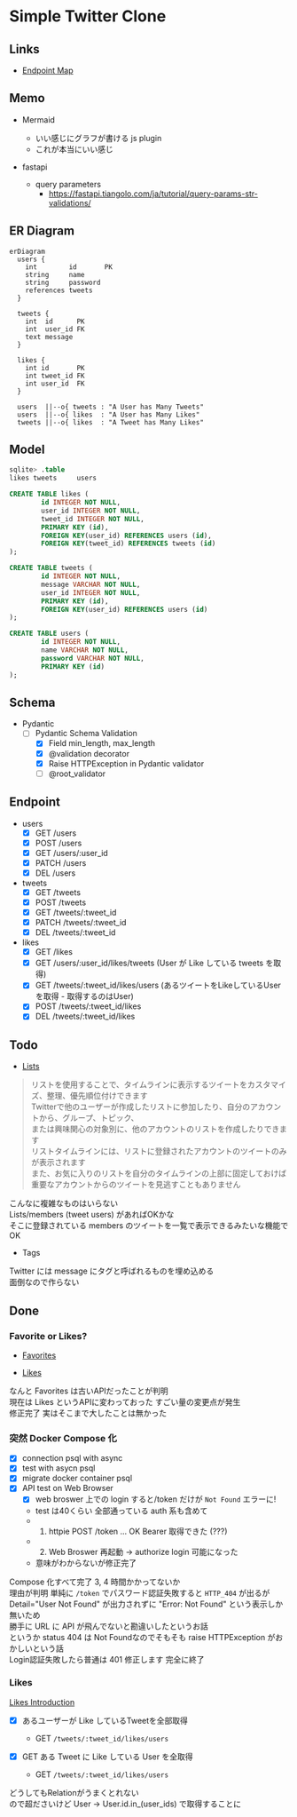 # Simple Twitter Clone

## Links

* [Endpoint Map](https://developer.twitter.com/en/docs/twitter-api/migrate/twitter-api-endpoint-map)

## Memo

* Mermaid
  + いい感じにグラフが書ける js plugin
  + これが本当にいい感じ

* fastapi
  + query parameters
    - https://fastapi.tiangolo.com/ja/tutorial/query-params-str-validations/

## ER Diagram

```mermaid
erDiagram
  users {
    int        id       PK
    string     name
    string     password
    references tweets
  }

  tweets {
    int  id      PK
    int  user_id FK
    text message
  }

  likes {
    int id       PK
    int tweet_id FK
    int user_id  FK
  }

  users  ||--o{ tweets : "A User has Many Tweets"
  users  ||--o{ likes  : "A User has Many Likes"
  tweets ||--o{ likes  : "A Tweet has Many Likes"
```

## Model

```sql
sqlite> .table
likes tweets     users

CREATE TABLE likes (
        id INTEGER NOT NULL,
        user_id INTEGER NOT NULL,
        tweet_id INTEGER NOT NULL,
        PRIMARY KEY (id),
        FOREIGN KEY(user_id) REFERENCES users (id),
        FOREIGN KEY(tweet_id) REFERENCES tweets (id)
);

CREATE TABLE tweets (
        id INTEGER NOT NULL,
        message VARCHAR NOT NULL,
        user_id INTEGER NOT NULL,
        PRIMARY KEY (id),
        FOREIGN KEY(user_id) REFERENCES users (id)
);

CREATE TABLE users (
        id INTEGER NOT NULL,
        name VARCHAR NOT NULL,
        password VARCHAR NOT NULL,
        PRIMARY KEY (id)
);
```

## Schema

* Pydantic
  + [ ] Pydantic Schema Validation
    - [x] Field min_length, max_length
    - [x] @validation decorator
    - [x] Raise HTTPException in Pydantic validator
    - [ ] @root_validator

## Endpoint

* users
  + [x] GET   /users
  + [x] POST  /users
  + [x] GET   /users/:user_id
  + [x] PATCH /users
  + [x] DEL   /users

* tweets
  + [x] GET   /tweets
  + [x] POST  /tweets
  + [x] GET   /tweets/:tweet_id
  + [x] PATCH /tweets/:tweet_id
  + [x] DEL   /tweets/:tweet_id

* likes
  + [x] GET   /likes
  + [x] GET   /users/:user_id/likes/tweets (User が Like している tweets を取得)
  + [x] GET   /tweets/:tweet_id/likes/users (あるツイートをLikeしているUserを取得 - 取得するのはUser)
  + [x] POST  /tweets/:tweet_id/likes
  + [x] DEL   /tweets/:tweet_id/likes

## Todo

* [Lists](https://help.twitter.com/ja/using-twitter/twitter-lists)

> リストを使用することで、タイムラインに表示するツイートをカスタマイズ、整理、優先順位付けできます<br>
> Twitterで他のユーザーが作成したリストに参加したり、自分のアカウントから、グループ、トピック、<br>
> または興味関心の対象別に、他のアカウントのリストを作成したりできます<br>
> リストタイムラインには、リストに登録されたアカウントのツイートのみが表示されます <br>
> また、お気に入りのリストを自分のタイムラインの上部に固定しておけば <br>
> 重要なアカウントからのツイートを見逃すこともありません<br>

こんなに複雑なものはいらない<br>
Lists/members (tweet users) があればOKかな<br>
そこに登録されている members のツイートを一覧で表示できるみたいな機能でOK<br>

* Tags

Twitter には message にタグと呼ばれるものを埋め込める<br>
面倒なので作らない<br>

## Done

### Favorite or Likes?

* [Favorites](https://developer.twitter.com/en/docs/twitter-api/v1/tweets/post-and-engage/api-reference/get-favorites-list)

* [Likes](https://developer.twitter.com/en/docs/twitter-api/tweets/likes/migrate/manage-likes-standard-to-twitter-api-v2)

なんと Favorites は古いAPIだったことが判明<br>
現在は Likes というAPIに変わっておった すごい量の変更点が発生<br>
修正完了 実はそこまで大したことは無かった<br>

### 突然 Docker Compose 化

* [x] connection psql with async
* [x] test with asycn psql
* [x] migrate docker container psql
* [x] API test on Web Browser
  + [x] web broswer 上での login すると/token だけが `Not Found` エラーに!
  + test は40くらい 全部通っている auth 系も含めて
  + 1. httpie POST /token ... OK Bearer 取得できた (???)
  + 2. Web Broswer 再起動 -> authorize login 可能になった
  + 意味がわからないが修正完了

Compose 化すべて完了 3, 4 時間かかってないか<br>
理由が判明 単純に `/token` でパスワード認証失敗すると `HTTP_404` が出るが<br>
Detail="User Not Found" が出力されずに "Error: Not Found" という表示しか無いため<br>
勝手に URL に API が飛んでないと勘違いしたというお話<br>
というか status 404 は Not Foundなのでそもそも raise HTTPException がおかしいという話<br>
Login認証失敗したら普通は 401 修正します 完全に終了<br>

### Likes

[Likes Introduction](https://developer.twitter.com/en/docs/twitter-api/tweets/likes/introduction)

* [x] あるユーザーが Like しているTweetを全部取得
  + GET `/tweets/:tweet_id/likes/users`

* [x] GET ある Tweet に Like している User を全取得
  + GET `/tweets/:tweet_id/likes/users`

どうしてもRelationがうまくとれない<br>
ので超ださいけど User -> User.id.in_(user_ids) で取得することに<br>
